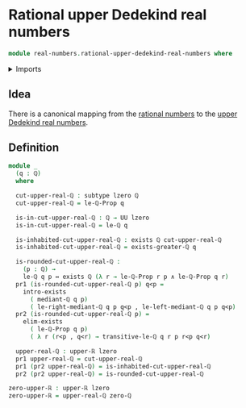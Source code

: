# Rational upper Dedekind real numbers

```agda
module real-numbers.rational-upper-dedekind-real-numbers where
```

<details><summary>Imports</summary>

```agda
open import elementary-number-theory.rational-numbers
open import elementary-number-theory.strict-inequality-rational-numbers

open import foundation.conjunction
open import foundation.dependent-pair-types
open import foundation.existential-quantification
open import foundation.logical-equivalences
open import foundation.subtypes
open import foundation.universe-levels

open import real-numbers.upper-dedekind-real-numbers
```

</details>

## Idea

There is a canonical mapping from the
[rational numbers](elementary-number-theory.rational-numbers.md) to the
[upper Dedekind real numbers](real-numbers.upper-dedekind-real-numbers.md).

## Definition

```agda
module _
  (q : ℚ)
  where

  cut-upper-real-ℚ : subtype lzero ℚ
  cut-upper-real-ℚ = le-ℚ-Prop q

  is-in-cut-upper-real-ℚ : ℚ → UU lzero
  is-in-cut-upper-real-ℚ = le-ℚ q

  is-inhabited-cut-upper-real-ℚ : exists ℚ cut-upper-real-ℚ
  is-inhabited-cut-upper-real-ℚ = exists-greater-ℚ q

  is-rounded-cut-upper-real-ℚ :
    (p : ℚ) →
    le-ℚ q p ↔ exists ℚ (λ r → le-ℚ-Prop r p ∧ le-ℚ-Prop q r)
  pr1 (is-rounded-cut-upper-real-ℚ p) q<p =
    intro-exists
      ( mediant-ℚ q p)
      ( le-right-mediant-ℚ q p q<p , le-left-mediant-ℚ q p q<p)
  pr2 (is-rounded-cut-upper-real-ℚ p) =
    elim-exists
      ( le-ℚ-Prop q p)
      ( λ r (r<p , q<r) → transitive-le-ℚ q r p r<p q<r)

  upper-real-ℚ : upper-ℝ lzero
  pr1 upper-real-ℚ = cut-upper-real-ℚ
  pr1 (pr2 upper-real-ℚ) = is-inhabited-cut-upper-real-ℚ
  pr2 (pr2 upper-real-ℚ) = is-rounded-cut-upper-real-ℚ

zero-upper-ℝ : upper-ℝ lzero
zero-upper-ℝ = upper-real-ℚ zero-ℚ
```
